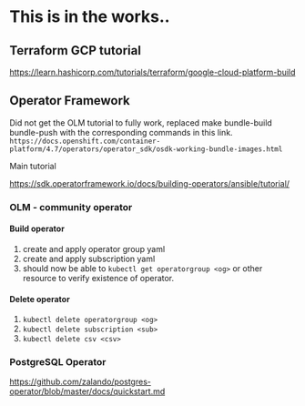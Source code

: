 # This is in the works..


## Terraform GCP tutorial

https://learn.hashicorp.com/tutorials/terraform/google-cloud-platform-build



## Operator Framework

Did not get the OLM tutorial to fully work, replaced make bundle-build bundle-push with the corresponding commands in this link.
`https://docs.openshift.com/container-platform/4.7/operators/operator_sdk/osdk-working-bundle-images.html`

Main tutorial

https://sdk.operatorframework.io/docs/building-operators/ansible/tutorial/

### OLM - community operator

#### Build operator

1. create and apply operator group yaml
2. create and apply subscription yaml
3. should now be able to `kubectl get operatorgroup <og>` or other resource to verify existence of operator.

#### Delete operator
1. `kubectl delete operatorgroup <og>`
2. `kubectl delete subscription <sub>`
3. `kubectl delete csv <csv>`

### PostgreSQL Operator
https://github.com/zalando/postgres-operator/blob/master/docs/quickstart.md

